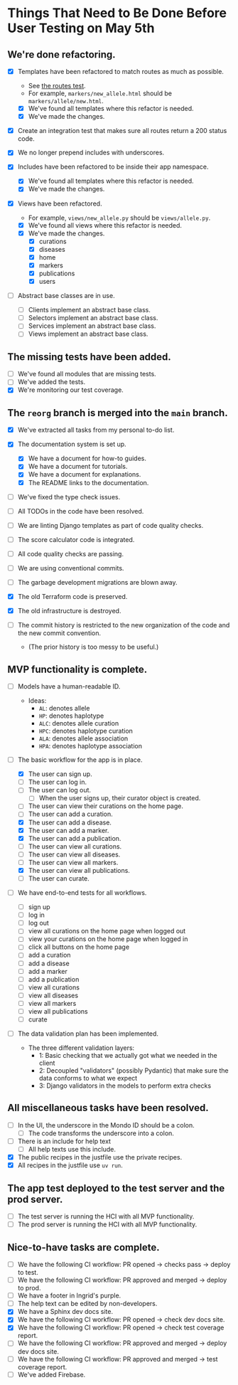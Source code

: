 # Things That Need to Be Done Before User Testing on May 5th

## We're done refactoring. 

- [x] Templates have been refactored to match routes as much as possible.
    - See [the routes test](./src/tests/integration/routes_test.py).
    - For example, `markers/new_allele.html` should be `markers/allele/new.html`.
    - [x] We've found all templates where this refactor is needed.
    - [x] We've made the changes.

- [x] Create an integration test that makes sure all routes return a 200 status code.

- [x] We no longer prepend includes with underscores.
- [x] Includes have been refactored to be inside their app namespace.
    - [x] We've found all templates where this refactor is needed.
    - [x] We've made the changes.

- [x] Views have been refactored.
    - For example, `views/new_allele.py` should be `views/allele.py`.
    - [x] We've found all views where this refactor is needed.
    - [x] We've made the changes.
        - [x] curations
        - [x] diseases
        - [x] home
        - [x] markers
        - [x] publications
        - [x] users

- [ ] Abstract base classes are in use.
    - [ ] Clients implement an abstract base class.
    - [ ] Selectors implement an abstract base class.
    - [ ] Services implement an abstract base class.
    - [ ] Views implement an abstract base class.

## The missing tests have been added.

- [ ] We've found all modules that are missing tests.
- [ ] We've added the tests.
- [x] We're monitoring our test coverage.

## The `reorg` branch is merged into the `main` branch.

- [x] We've extracted all tasks from my personal to-do list.

- [x] The documentation system is set up.
    - [x] We have a document for how-to guides.
    - [x] We have a document for tutorials.
    - [x] We have a document for explanations.
    - [x] The README links to the documentation.

- [ ] We've fixed the type check issues.
- [ ] All TODOs in the code have been resolved.
- [ ] We are linting Django templates as part of code quality checks.
- [ ] The score calculator code is integrated.
- [ ] All code quality checks are passing.
- [ ] We are using conventional commits.
- [ ] The garbage development migrations are blown away.
- [x] The old Terraform code is preserved.
- [x] The old infrastructure is destroyed.
- [ ] The commit history is restricted to the new organization of the code and the new commit convention.
    - (The prior history is too messy to be useful.)

## MVP functionality is complete.

- [ ] Models have a human-readable ID.
    - Ideas:
        - `AL`: denotes allele
        - `HP`: denotes haplotype
        - `ALC`: denotes allele curation
        - `HPC`: denotes haplotype curation
        - `ALA`: denotes allele association
        - `HPA`: denotes haplotype association

- [ ] The basic workflow for the app is in place.
    - [x] The user can sign up.
    - [ ] The user can log in.
    - [ ] The user can log out.
        - [ ] When the user signs up, their curator object is created.
    - [ ] The user can view their curations on the home page.
    - [ ] The user can add a curation.
    - [x] The user can add a disease.
    - [x] The user can add a marker.
    - [x] The user can add a publication.
    - [ ] The user can view all curations.
    - [ ] The user can view all diseases.
    - [ ] The user can view all markers.
    - [x] The user can view all publications.
    - [ ] The user can curate.

- [ ] We have end-to-end tests for all workflows.
    - [ ] sign up
    - [ ] log in
    - [ ] log out
    - [ ] view all curations on the home page when logged out
    - [ ] view your curations on the home page when logged in
    - [ ] click all buttons on the home page
    - [ ] add a curation
    - [ ] add a disease
    - [ ] add a marker
    - [ ] add a publication
    - [ ] view all curations
    - [ ] view all diseases
    - [ ] view all markers
    - [ ] view all publications
    - [ ] curate

- [ ] The data validation plan has been implemented.
    - The three different validation layers:
        - 1: Basic checking that we actually got what we needed in the client
        - 2: Decoupled "validators" (possibly Pydantic) that make sure the data conforms to what we expect
        - 3: Django validators in the models to perform extra checks

## All miscellaneous tasks have been resolved.

- [ ] In the UI, the underscore in the Mondo ID should be a colon.
    - [ ] The code transforms the underscore into a colon.
- [ ] There is an include for help text
    - [ ] All help texts use this include.
- [x] The public recipes in the justfile use the private recipes.
- [x] All recipes in the justfile use `uv run`.

## The app test deployed to the test server and the prod server.

- [ ] The test server is running the HCI with all MVP functionality.
- [ ] The prod server is running the HCI with all MVP functionality.

## Nice-to-have tasks are complete.

- [ ] We have the following CI workflow: PR opened → checks pass → deploy to test.
- [ ] We have the following CI workflow: PR approved and merged → deploy to prod.
- [ ] We have a footer in Ingrid's purple.
- [ ] The help text can be edited by non-developers.
- [x] We have a Sphinx dev docs site.
- [x] We have the following CI workflow: PR opened → check dev docs site.
- [x] We have the following CI workflow: PR opened → check test coverage report.
- [ ] We have the following CI workflow: PR approved and merged → deploy dev docs site.
- [ ] We have the following CI workflow: PR approved and merged → test coverage report.
- [ ] We've added Firebase.
